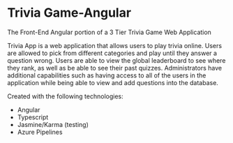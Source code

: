 # Trivia Game-Angular

The Front-End Angular portion of a 3 Tier Trivia Game Web Application

Trivia App is a web application that allows users to play trivia online. Users are allowed to pick from different categories and play until 
they answer a question wrong. Users are able to view the global leaderboard to see where they rank, as well as be able to see their 
past quizzes. Administrators have additional capabilities such as having access to all of the users in the application while being able 
to view and add questions into the database.

Created with the following technologies:
- Angular
- Typescript
- Jasmine/Karma (testing)
- Azure Pipelines
